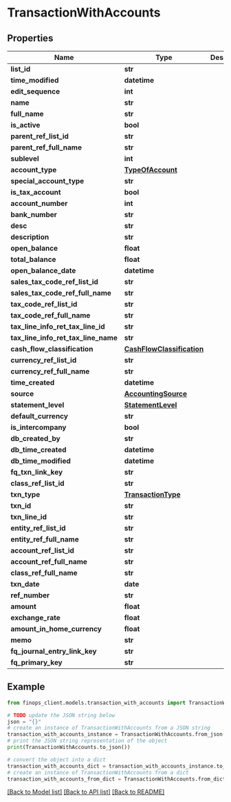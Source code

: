 # TransactionWithAccounts


## Properties

Name | Type | Description | Notes
------------ | ------------- | ------------- | -------------
**list_id** | **str** |  | [optional] 
**time_modified** | **datetime** |  | [optional] 
**edit_sequence** | **int** |  | [optional] 
**name** | **str** |  | [optional] 
**full_name** | **str** |  | [optional] 
**is_active** | **bool** |  | [optional] 
**parent_ref_list_id** | **str** |  | [optional] 
**parent_ref_full_name** | **str** |  | [optional] 
**sublevel** | **int** |  | [optional] 
**account_type** | [**TypeOfAccount**](TypeOfAccount.md) |  | [optional] 
**special_account_type** | **str** |  | [optional] 
**is_tax_account** | **bool** |  | [optional] 
**account_number** | **int** |  | [optional] 
**bank_number** | **str** |  | [optional] 
**desc** | **str** |  | [optional] 
**description** | **str** |  | [optional] 
**open_balance** | **float** |  | [optional] 
**total_balance** | **float** |  | [optional] 
**open_balance_date** | **datetime** |  | [optional] 
**sales_tax_code_ref_list_id** | **str** |  | [optional] 
**sales_tax_code_ref_full_name** | **str** |  | [optional] 
**tax_code_ref_list_id** | **str** |  | [optional] 
**tax_code_ref_full_name** | **str** |  | [optional] 
**tax_line_info_ret_tax_line_id** | **str** |  | [optional] 
**tax_line_info_ret_tax_line_name** | **str** |  | [optional] 
**cash_flow_classification** | [**CashFlowClassification**](CashFlowClassification.md) |  | [optional] 
**currency_ref_list_id** | **str** |  | [optional] 
**currency_ref_full_name** | **str** |  | [optional] 
**time_created** | **datetime** |  | [optional] 
**source** | [**AccountingSource**](AccountingSource.md) |  | [optional] 
**statement_level** | [**StatementLevel**](StatementLevel.md) |  | [optional] 
**default_currency** | **str** |  | [optional] 
**is_intercompany** | **bool** |  | [optional] 
**db_created_by** | **str** |  | [optional] 
**db_time_created** | **datetime** |  | [optional] 
**db_time_modified** | **datetime** |  | [optional] 
**fq_txn_link_key** | **str** |  | [optional] 
**class_ref_list_id** | **str** |  | [optional] 
**txn_type** | [**TransactionType**](TransactionType.md) |  | [optional] 
**txn_id** | **str** |  | [optional] 
**txn_line_id** | **str** |  | [optional] 
**entity_ref_list_id** | **str** |  | [optional] 
**entity_ref_full_name** | **str** |  | [optional] 
**account_ref_list_id** | **str** |  | [optional] 
**account_ref_full_name** | **str** |  | [optional] 
**class_ref_full_name** | **str** |  | [optional] 
**txn_date** | **date** |  | [optional] 
**ref_number** | **str** |  | [optional] 
**amount** | **float** |  | [optional] 
**exchange_rate** | **float** |  | [optional] 
**amount_in_home_currency** | **float** |  | [optional] 
**memo** | **str** |  | [optional] 
**fq_journal_entry_link_key** | **str** |  | [optional] 
**fq_primary_key** | **str** |  | [optional] 

## Example

```python
from finops_client.models.transaction_with_accounts import TransactionWithAccounts

# TODO update the JSON string below
json = "{}"
# create an instance of TransactionWithAccounts from a JSON string
transaction_with_accounts_instance = TransactionWithAccounts.from_json(json)
# print the JSON string representation of the object
print(TransactionWithAccounts.to_json())

# convert the object into a dict
transaction_with_accounts_dict = transaction_with_accounts_instance.to_dict()
# create an instance of TransactionWithAccounts from a dict
transaction_with_accounts_from_dict = TransactionWithAccounts.from_dict(transaction_with_accounts_dict)
```
[[Back to Model list]](../README.md#documentation-for-models) [[Back to API list]](../README.md#documentation-for-api-endpoints) [[Back to README]](../README.md)


